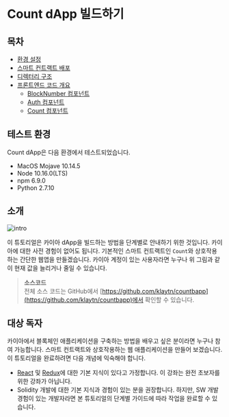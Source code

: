 # Count dApp 빌드하기

## 목차 <a href="#table-of-contents" id="table-of-contents"></a>

- [환경 설정](./setup-environment.md)
- [스마트 컨트랙트 배포](./deploy-contracts.md)
- [디렉터리 구조](./directory-structure.md)
- [프론트엔드 코드 개요](./code-overview/code-overview.md)
  - [BlockNumber 컴포넌트](./code-overview/blocknumber-component.md)
  - [Auth 컴포넌트](./code-overview/auth-component.md)
  - [Count 컴포넌트](./code-overview/count-component.md)

## 테스트 환경 <a href="#testing-environment" id="testing-environment"></a>

Count dApp은 다음 환경에서 테스트되었습니다.

- MacOS Mojave 10.14.5
- Node 10.16.0(LTS)
- npm 6.9.0
- Python 2.7.10

## 소개 <a href="#introduction" id="introduction"></a>

![intro](/img/build/tutorials/tutorial-1intro.gif)

이 튜토리얼은 카이아 dApp을 빌드하는 방법을 단계별로 안내하기 위한 것입니다. 카이아에 대한 사전 경험이 없어도 됩니다. 기본적인 스마트 컨트랙트인 `Count`와 상호작용하는 간단한 웹앱을 만들겠습니다. 카이아 계정이 있는 사용자라면 누구나 위 그림과 같이 현재 값을 늘리거나 줄일 수 있습니다.

> **소스코드**\
> 전체 소스 코드는 GitHub에서 [https://github.com/klaytn/countbapp](https://github.com/klaytn/countbapp)에서 확인할 수 있습니다.

## 대상 독자 <a href="#intended-audience" id="intended-audience"></a>

카이아에서 블록체인 애플리케이션을 구축하는 방법을 배우고 싶은 분이라면 누구나 참여 가능합니다. 스마트 컨트랙트와 상호작용하는 웹 애플리케이션을 만들어 보겠습니다. 이 튜토리얼을 완료하려면 다음 개념에 익숙해야 합니다.

- [React](https://reactjs.org/) 및 [Redux](https://redux.js.org/)에 대한 기본 지식이 있다고 가정합니다. 이 강좌는 완전 초보자를 위한 강좌가 아닙니다.
- Solidity 개발에 대한 기본 지식과 경험이 있는 분을 권장합니다. 하지만, SW 개발 경험이 있는 개발자라면 본 튜토리얼의 단계별 가이드에 따라 작업을 완료할 수 있습니다.
